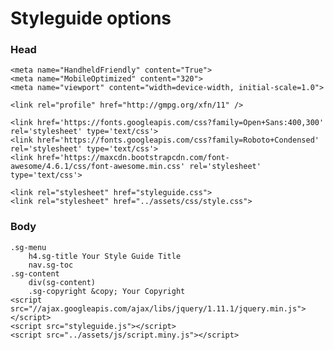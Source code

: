 # Styleguide options

### Head


    <meta name="HandheldFriendly" content="True">
    <meta name="MobileOptimized" content="320">
    <meta name="viewport" content="width=device-width, initial-scale=1.0">

    <link rel="profile" href="http://gmpg.org/xfn/11" />

    <link href='https://fonts.googleapis.com/css?family=Open+Sans:400,300' rel='stylesheet' type='text/css'>
    <link href='https://fonts.googleapis.com/css?family=Roboto+Condensed' rel='stylesheet' type='text/css'>
    <link href='https://maxcdn.bootstrapcdn.com/font-awesome/4.6.1/css/font-awesome.min.css' rel='stylesheet' type='text/css'>

    <link rel="stylesheet" href="styleguide.css">
    <link rel="stylesheet" href="../assets/css/style.css">

### Body

    .sg-menu
        h4.sg-title Your Style Guide Title
        nav.sg-toc
    .sg-content
        div(sg-content)
        .sg-copyright &copy; Your Copyright
    <script src="//ajax.googleapis.com/ajax/libs/jquery/1.11.1/jquery.min.js"></script>
    <script src="styleguide.js"></script>
    <script src="../assets/js/script.miny.js"></script>
